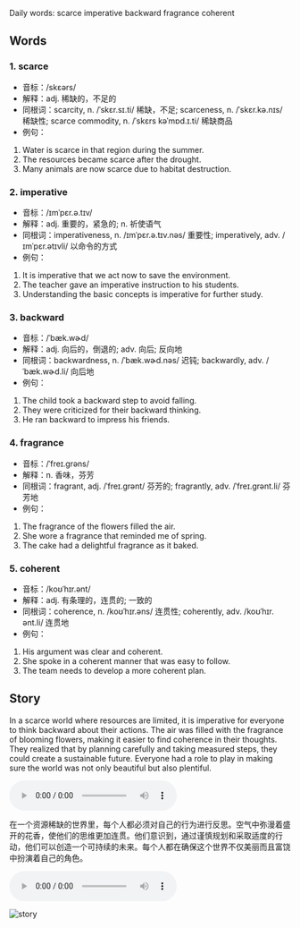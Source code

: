 Daily words: scarce imperative backward fragrance coherent

## Words
### 1. scarce
- 音标：/skɛərs/ <span style="cursor: pointer;" onclick="document.getElementById('audio-player-1').play()"><i class="fas fa-volume-up"></i></span>
<audio id="audio-player-1" src="audios/words/scarce.mp3" style="display:none;"></audio>
- 解释：adj. 稀缺的，不足的
- 同根词：scarcity, n. /ˈskɛr.sɪ.ti/ 稀缺，不足; scarceness, n. /ˈskɛr.kə.nɪs/ 稀缺性; scarce commodity, n. /ˈskɛrs kəˈmɒd.ɪ.ti/ 稀缺商品
- 例句：
1. Water is scarce in that region during the summer.
2. The resources became scarce after the drought.
3. Many animals are now scarce due to habitat destruction.

### 2. imperative
- 音标：/ɪmˈpɛr.ə.tɪv/ <span style="cursor: pointer;" onclick="document.getElementById('audio-player-2').play()"><i class="fas fa-volume-up"></i></span>
<audio id="audio-player-2" src="audios/words/imperative.mp3" style="display:none;"></audio>
- 解释：adj. 重要的，紧急的; n. 祈使语气
- 同根词：imperativeness, n. /ɪmˈpɛr.ə.tɪv.nəs/ 重要性; imperatively, adv. /ɪmˈpɛr.ətɪvli/ 以命令的方式
- 例句：
1. It is imperative that we act now to save the environment.
2. The teacher gave an imperative instruction to his students.
3. Understanding the basic concepts is imperative for further study.

### 3. backward
- 音标：/ˈbæk.wɚd/ <span style="cursor: pointer;" onclick="document.getElementById('audio-player-3').play()"><i class="fas fa-volume-up"></i></span>
<audio id="audio-player-3" src="audios/words/backward.mp3" style="display:none;"></audio>
- 解释：adj. 向后的，倒退的; adv. 向后; 反向地
- 同根词：backwardness, n. /ˈbæk.wɚd.nəs/ 迟钝; backwardly, adv. /ˈbæk.wɚd.li/ 向后地
- 例句：
1. The child took a backward step to avoid falling.
2. They were criticized for their backward thinking.
3. He ran backward to impress his friends.

### 4. fragrance
- 音标：/ˈfreɪ.ɡrəns/ <span style="cursor: pointer;" onclick="document.getElementById('audio-player-4').play()"><i class="fas fa-volume-up"></i></span>
<audio id="audio-player-4" src="audios/words/fragrance.mp3" style="display:none;"></audio>
- 解释：n. 香味，芬芳
- 同根词：fragrant, adj. /ˈfreɪ.ɡrənt/ 芬芳的; fragrantly, adv. /ˈfreɪ.ɡrənt.li/ 芬芳地
- 例句：
1. The fragrance of the flowers filled the air.
2. She wore a fragrance that reminded me of spring.
3. The cake had a delightful fragrance as it baked.

### 5. coherent
- 音标：/koʊˈhɪr.ənt/ <span style="cursor: pointer;" onclick="document.getElementById('audio-player-5').play()"><i class="fas fa-volume-up"></i></span>
<audio id="audio-player-5" src="audios/words/coherent.mp3" style="display:none;"></audio>
- 解释：adj. 有条理的，连贯的; 一致的
- 同根词：coherence, n. /koʊˈhɪr.əns/ 连贯性; coherently, adv. /koʊˈhɪr. ənt.li/ 连贯地
- 例句：
1. His argument was clear and coherent.
2. She spoke in a coherent manner that was easy to follow.
3. The team needs to develop a more coherent plan.

## Story
In a scarce world where resources are limited, it is imperative for everyone to think backward about their actions. The air was filled with the fragrance of blooming flowers, making it easier to find coherence in their thoughts. They realized that by planning carefully and taking measured steps, they could create a sustainable future. Everyone had a role to play in making sure the world was not only beautiful but also plentiful.

<audio controls>
  <source src="https://files.dwong.top/story/2024-10-31-english.mp3" type="audio/mpeg">
  你的浏览器不支持音频元素。
</audio>
  

在一个资源稀缺的世界里，每个人都必须对自己的行为进行反思。空气中弥漫着盛开的花香，使他们的思维更加连贯。他们意识到，通过谨慎规划和采取适度的行动，他们可以创造一个可持续的未来。每个人都在确保这个世界不仅美丽而且富饶中扮演着自己的角色。

<audio controls>
  <source src="https://files.dwong.top/story/2024-10-31-chinese.mp3" type="audio/mpeg">
  你的浏览器不支持音频元素。
</audio>
  

![story](https://files.dwong.top/images/2024-10-31.png)

